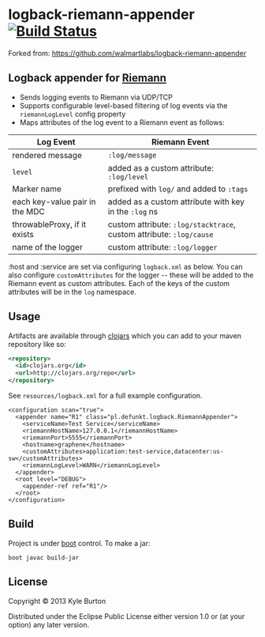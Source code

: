 # logback-riemann-appender  [![Build Status](https://travis-ci.org/walmartlabs/logback-riemann-appender.svg?branch=master)](https://travis-ci.org/walmartlabs/logback-riemann-appender)

Forked from: https://github.com/walmartlabs/logback-riemann-appender

## Logback appender for [Riemann](http://riemann.io/)

- Sends logging events to Riemann via UDP/TCP
- Supports configurable level-based filtering of log events via the `riemannLogLevel` config property
- Maps attributes of the log event to a Riemann event as follows:

Log Event                       | Riemann Event
------------------------------- | -------------
rendered message                | `:log/message`
`level`                         | added as a custom attribute: `:log/level`
Marker name                     | prefixed with `log/` and added to `:tags`
each key-value pair in the MDC  | added as a custom attribute with key in the `:log` ns
throwableProxy, if it exists    | custom attribute: `:log/stacktrace`, custom attribute: `:log/cause`
name of the logger              | custom attribute: `:log/logger`

:host and :service are set via configuring `logback.xml` as below. You
can also configure `customAttributes` for the logger -- these will be
added to the Riemann event as custom attributes. Each of the keys of
the custom attributes will be in the `log` namespace.

## Usage

Artifacts are available through
[clojars](https://clojars.org/defunkt/logback-riemann-appender) which you can add to your maven repository like so:

```xml
<repository>
  <id>clojars.org</id>
  <url>http://clojars.org/repo</url>
</repository>
```

See `resources/logback.xml` for a full example configuration.

    <configuration scan="true">
      <appender name="R1" class="pl.defunkt.logback.RiemannAppender">
        <serviceName>Test Service</serviceName>
        <riemannHostName>127.0.0.1</riemannHostName>
        <riemannPort>5555</riemannPort>
        <hostname>graphene</hostname>
        <customAttributes>application:test-service,datacenter:us-sw</customAttributes>
		<riemannLogLevel>WARN</riemannLogLevel>
      </appender>
      <root level="DEBUG">
        <appender-ref ref="R1"/>
      </root>
    </configuration>

## Build

Project is under [boot](http://boot-clj.com/) control. To make a jar:

``` shell
boot javac build-jar
```

## License

Copyright © 2013 Kyle Burton

Distributed under the Eclipse Public License either version 1.0 or (at
your option) any later version.
